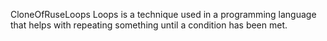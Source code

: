 CloneOfRuseLoops
Loops is a technique used in a programming language that helps with repeating something until a condition has been met.
